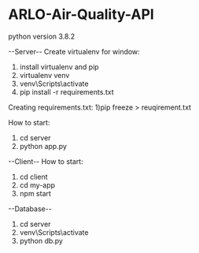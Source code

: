 # ARLO-Air-Quality-API

python version 3.8.2

--Server--
Create virtualenv for window:
1) install virtualenv and pip
2) virtualenv venv
3) venv\Scripts\activate
4) pip install -r requirements.txt

Creating requirements.txt:
1)pip freeze > reuqirement.txt

How to start:
1) cd server
2) python app.py

--Client--
How to start:
1) cd client
2) cd my-app
3) npm start

--Database--
1) cd server
2) venv\Scripts\activate
3) python db.py